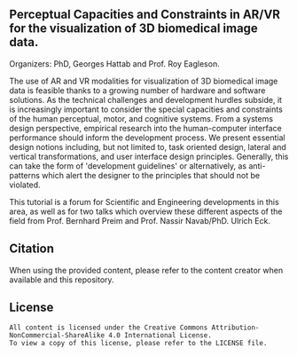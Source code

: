 ## Perceptual Capacities and Constraints in AR/VR for the visualization of 3D biomedical image data.

Organizers: PhD, Georges Hattab and Prof. Roy Eagleson.

The use of AR and VR modalities for visualization of 3D biomedical image data is feasible thanks to a growing number of hardware and software solutions. As the technical challenges and development hurdles subside, it is increasingly important to consider the special capacities and constraints of the human perceptual, motor, and cognitive systems. From a systems design perspective, empirical research into the human-computer interface performance should inform the development process. We present essential design notions including, but not limited to, task oriented design, lateral and vertical transformations, and user interface design principles. Generally, this can take the form of 'development guidelines' or alternatively, as anti-patterns which alert the designer to the principles that should not be violated. 

This tutorial is a forum for Scientific and Engineering developments in this area, as well as for two talks which overview these different aspects of the field from Prof. Bernhard Preim and Prof. Nassir Navab/PhD. Ulrich Eck.

## Citation
When using the provided content, please refer to the content creator when available and this repository.


## License
```
All content is licensed under the Creative Commons Attribution-NonCommercial-ShareAlike 4.0 International License. 
To view a copy of this license, please refer to the LICENSE file.
```
